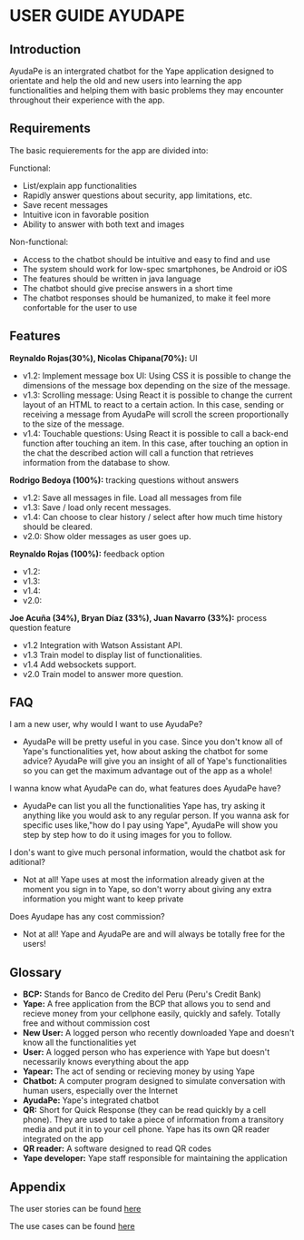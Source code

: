 # USER GUIDE AYUDAPE

## Introduction

AyudaPe is an intergrated chatbot for the Yape application designed to orientate and help the old and new users into learning the app functionalities and helping them with basic problems they may encounter throughout their experience with the app.


## Requirements

The basic requierements for the app are divided into:

Functional:
- List/explain app functionalities
- Rapidly answer questions about security, app limitations, etc.
- Save recent messages
- Intuitive icon in favorable position
- Ability to answer with both text and images

Non-functional:
- Access to the chatbot should be intuitive and easy to find and use
- The system should work for low-spec smartphones, be Android or iOS
- The features should be written in java language
- The chatbot should give precise answers in a short time
- The chatbot responses should be humanized, to make it feel more confortable for the user to use


## Features

**Reynaldo Rojas(30%), Nicolas Chipana(70%):** UI 
- v1.2: Implement message box UI: Using CSS it is possible to change the dimensions of the message box depending on the size of the message.
- v1.3: Scrolling message: Using React it is possible to change the current layout of an HTML to react to a certain action. In this case, sending or receiving a message from AyudaPe will scroll the screen proportionally to the size of the message.
- v1.4: Touchable questions: Using React it is possible to call a back-end function after touching an item. In this case, after touching an option in the chat the described action will call a function that retrieves information from the database to show.

**Rodrigo Bedoya (100%):** tracking questions without answers 
- v1.2: Save all messages in file. Load all messages from file 
- v1.3: Save / load only recent messages. 
- v1.4: Can choose to clear history / select after how much time history should be cleared. 
- v2.0: Show older messages as user goes up.

**Reynaldo Rojas (100%):** feedback option
- v1.2:
- v1.3:
- v1.4:
- v2.0:

**Joe Acuña (34%), Bryan Díaz (33%), Juan Navarro (33%):** process question feature 
- v1.2 Integration with Watson Assistant API.
- v1.3 Train model to display list of functionalities. 
- v1.4 Add websockets support.
- v2.0 Train model to answer more question.


## FAQ

I am a new user, why would I want to use AyudaPe?
- AyudaPe will be pretty useful in you case. Since you don't know all of Yape's functionalities yet, how about asking the chatbot for some advice? AyudaPe will give you an insight of all of Yape's functionalities so you can get the maximum advantage out of the app as a whole!

I wanna know what AyudaPe can do, what features does AyudaPe have?
- AyudaPe can list you all the functionalities Yape has, try asking it anything like you would ask to any regular person. If you wanna ask for specific uses like,"how do I pay using Yape", AyudaPe will show you step by step how to do it using images for you to follow. 

I don's want to give much personal information, would the chatbot ask for aditional?
- Not at all! Yape uses at most the information already given at the moment you sign in to Yape, so don't worry about giving any extra information you might want to keep private

Does Ayudape has any cost commission?
- Not at all! Yape and AyudaPe are and will always be totally free for the users!


## Glossary
- **BCP:** Stands for Banco de Credito del Peru (Peru's Credit Bank)
- **Yape:** A free application from the BCP that allows you to send and recieve money from your cellphone easily, quickly and safely. Totally free and without commission cost
- **New User:** A logged person who recently downloaded Yape and doesn't know all the functionalities yet
- **User:** A logged person who has experience with Yape but doesn't necessarily knows everything about the app 
- **Yapear:** The act of sending or recieving money by using Yape
- **Chatbot:** A computer program designed to simulate conversation with human users, especially over the Internet
- **AyudaPe:** Yape's integrated chatbot
- **QR:** Short for Quick Response (they can be read quickly by a cell phone). They are used to take a piece of information from a transitory media and put it in to your cell phone. Yape has its own QR reader integrated on the app
- **QR reader:** A software designed to read QR codes
- **Yape developer:** Yape staff responsible for maintaining the application

## Appendix

The user stories can be found [here](https://github.com/cs2901/yape-bcp-project-ayuda-pe/issues)

The use cases can be found [here](https://github.com/cs2901/yape-bcp-project-ayuda-pe/blob/master/Documentation/Use_Cases/UseCases.md)

